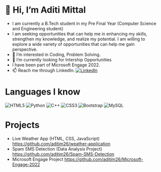 # 👋 Hi, I’m Aditi Mittal
<!-- ![Visitor Badge](https://visitor-badge.laobi.icu/badge?page_id=aditim26.aditim26) -->

- I am currently a B.Tech student in my Pre Final Year (Computer Science and Engineering student)
- I am seeking opportunities that can help me in enhancing my skills, strengthen my knowledge, and realize my potential. I am willing to explore a wide variety of opportunities that can help me gain perspective.
- 👀 I’m interested in Coding, Problem Solving.
- 🌱 I’m currently looking for Intership Opportunities
- I have been part of Microsoft Engage 2022.
- 📫 Reach me through LinkedIn: [![LinkedIn](https://img.shields.io/badge/linkedin-%230077B5.svg?style=for-the-badge&logo=linkedin&logoColor=white)](https://www.linkedin.com/in/aditi-mittal-657102215/)
# Languages I know
![HTML5](https://img.shields.io/badge/-HTML5-E34F26?style=flat-square&logo=html5&logoColor=white)
![Python](https://img.shields.io/badge/-Python-black?style=flat-square&logo=Python)
![C++](https://img.shields.io/badge/-C++-00599C?style=flat-square&logo=c)
![CSS3](https://img.shields.io/badge/-CSS3-1572B6?style=flat-square&logo=css3)
![Bootstrap](https://img.shields.io/badge/-Bootstrap-563D7C?style=flat-square&logo=bootstrap)
![MySQL](https://img.shields.io/badge/-MySQL-black?style=flat-square&logo=mysql)

# Projects
- Live Weather App (HTML, CSS, JavaScript) https://github.com/aditim26/weather-application
- Spam SMS Detection (Data Analysis Project) https://github.com/aditim26/Spam-SMS-Detection
- Microsoft Engage Project https://github.com/aditim26/Microsoft-Engage-2022
<!---
aditim26/aditim26 is a ✨ special ✨ repository because its `README.md` (this file) appears on your GitHub profile.
You can click the Preview link to take a look at your changes.
--->
<!-- [![Top Langs](https://github-readme-stats.vercel.app/api/top-langs/?username=aditim26)](https://github.com/aditim26/github-readme-stats)
[![Aditi's github stats](https://github-readme-stats.vercel.app/api?username=aditim26&count_private=true&show_icons=true&theme=radical&hide_rank=false)](https://github.com/aditim26/github-readme-stats) -->
